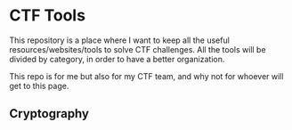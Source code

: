 # CTF Tools
This repository is a place where I want to keep all the useful resources/websites/tools to solve CTF challenges. All the tools will be divided by category, in order to have a better organization.

This repo is for me but also for my CTF team, and why not for whoever will get to this page.

## Cryptography
